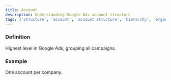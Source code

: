 ```yaml
---
title: Account
description: Understanding Google Ads account structure
tags: ['structure', 'account', 'account structure', 'hierarchy', 'organization', 'google ads']
---
```


### Definition
Highest level in Google Ads, grouping all campaigns.

### Example
One account per company.